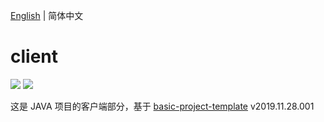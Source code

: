 [English](./README.md) | 简体中文

# client

[![](https://img.shields.io/badge/umi-2.7.7-ff69b4.svg?style=flat-square)](https://github.com/umijs/umi)
[![](https://img.shields.io/badge/react-16.8.6-brightgreen.svg?style=flat-square)](https://github.com/facebook/react)

这是 JAVA 项目的客户端部分，基于 [basic-project-template](https://github.com/huang6349/basic-project-template) v2019.11.28.001
